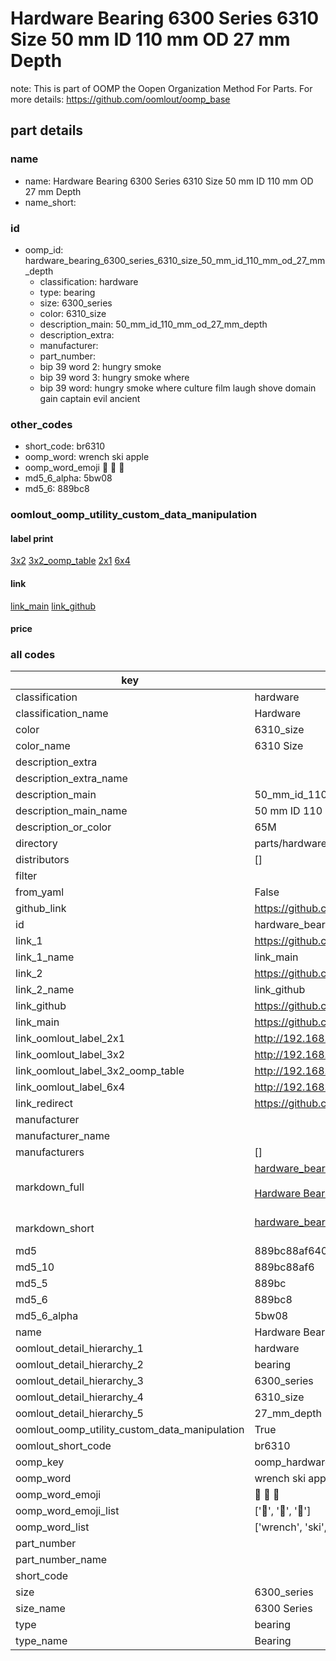 # Hardware Bearing 6300 Series 6310 Size 50 mm ID 110 mm OD 27 mm Depth  

note: This is part of OOMP the Oopen Organization Method For Parts. For more details: https://github.com/oomlout/oomp_base

##  part details
  







### name
* name: Hardware Bearing 6300 Series 6310 Size 50 mm ID 110 mm OD 27 mm Depth
* name_short: 
### id
* oomp_id: hardware_bearing_6300_series_6310_size_50_mm_id_110_mm_od_27_mm_depth
  * classification: hardware
  * type: bearing
  * size: 6300_series
  * color: 6310_size
  * description_main: 50_mm_id_110_mm_od_27_mm_depth
  * description_extra: 
  * manufacturer: 
  * part_number: 
  * bip 39 word 2: hungry smoke
  * bip 39 word 3: hungry smoke where
  * bip 39 word: hungry smoke where culture film laugh shove domain gain captain evil ancient

### other_codes
* short_code: br6310
* oomp_word: wrench ski apple
* oomp_word_emoji :wrench: :ski: :apple:
* md5_6_alpha: 5bw08
* md5_6: 889bc8






### oomlout_oomp_utility_custom_data_manipulation
#### label print
[3x2](http://192.168.1.245:1112/?label=oomp%205bw08)
[3x2_oomp_table](http://192.168.1.108:1112/?label=oomp%205bw08)
[2x1](http://192.168.1.242:1112/?label=oomp%205bw08)
[6x4](http://192.168.1.55:1112/?label=oomp%205bw08)    

#### link

[link_main](https://github.com/oomlout/oomlout_oomp_version_1_messy/tree/main/parts/hardware_bearing_6300_series_6310_size_50_mm_id_110_mm_od_27_mm_depth) [link_github](https://github.com/oomlout/oomlout_oomp_version_1_messy/tree/main/parts/hardware_bearing_6300_series_6310_size_50_mm_id_110_mm_od_27_mm_depth)                             

#### price







### all codes 
| key | value |  
| --- | --- |  
| classification | hardware |  
| classification_name | Hardware |  
| color | 6310_size |  
| color_name | 6310 Size |  
| description_extra |  |  
| description_extra_name |  |  
| description_main | 50_mm_id_110_mm_od_27_mm_depth |  
| description_main_name | 50 mm ID 110 mm OD 27 mm Depth |  
| description_or_color | 65M |  
| directory | parts/hardware_bearing_6300_series_6310_size_50_mm_id_110_mm_od_27_mm_depth |  
| distributors | [] |  
| filter |  |  
| from_yaml | False |  
| github_link | https://github.com/oomlout/oomlout_oomp_part_src/tree/main/parts/hardware_bearing_6300_series_6310_size_50_mm_id_110_mm_od_27_mm_depth |  
| id | hardware_bearing_6300_series_6310_size_50_mm_id_110_mm_od_27_mm_depth |  
| link_1 | https://github.com/oomlout/oomlout_oomp_version_1_messy/tree/main/parts/hardware_bearing_6300_series_6310_size_50_mm_id_110_mm_od_27_mm_depth |  
| link_1_name | link_main |  
| link_2 | https://github.com/oomlout/oomlout_oomp_version_1_messy/tree/main/parts/hardware_bearing_6300_series_6310_size_50_mm_id_110_mm_od_27_mm_depth |  
| link_2_name | link_github |  
| link_github | https://github.com/oomlout/oomlout_oomp_version_1_messy/tree/main/parts/hardware_bearing_6300_series_6310_size_50_mm_id_110_mm_od_27_mm_depth |  
| link_main | https://github.com/oomlout/oomlout_oomp_version_1_messy/tree/main/parts/hardware_bearing_6300_series_6310_size_50_mm_id_110_mm_od_27_mm_depth |  
| link_oomlout_label_2x1 | http://192.168.1.242:1112/?label=oomp%205bw08 |  
| link_oomlout_label_3x2 | http://192.168.1.245:1112/?label=oomp%205bw08 |  
| link_oomlout_label_3x2_oomp_table | http://192.168.1.108:1112/?label=oomp%205bw08 |  
| link_oomlout_label_6x4 | http://192.168.1.55:1112/?label=oomp%205bw08 |  
| link_redirect | https://github.com/oomlout/oomlout_oomp_version_1_messy/tree/main/parts/hardware_bearing_6300_series_6310_size_50_mm_id_110_mm_od_27_mm_depth |  
| manufacturer |  |  
| manufacturer_name |  |  
| manufacturers | [] |  
| markdown_full | [hardware_bearing_6300_series_6310_size_50_mm_id_110_mm_od_27_mm_depth](none)<br>[](none)<br>[Hardware Bearing 6300 Series 6310 Size 50 Mm Id 110 Mm Od 27 Mm Depth](none)<br><br> |  
| markdown_short | [hardware_bearing_6300_series_6310_size_50_mm_id_110_mm_od_27_mm_depth](none)<br><br> |  
| md5 | 889bc88af640f8e1f62b2359f4b3337a |  
| md5_10 | 889bc88af6 |  
| md5_5 | 889bc |  
| md5_6 | 889bc8 |  
| md5_6_alpha | 5bw08 |  
| name | Hardware Bearing 6300 Series 6310 Size 50 mm ID 110 mm OD 27 mm Depth |  
| oomlout_detail_hierarchy_1 | hardware |  
| oomlout_detail_hierarchy_2 | bearing |  
| oomlout_detail_hierarchy_3 | 6300_series |  
| oomlout_detail_hierarchy_4 | 6310_size |  
| oomlout_detail_hierarchy_5 | 27_mm_depth |  
| oomlout_oomp_utility_custom_data_manipulation | True |  
| oomlout_short_code | br6310 |  
| oomp_key | oomp_hardware_bearing_6300_series_6310_size_50_mm_id_110_mm_od_27_mm_depth |  
| oomp_word | wrench ski apple |  
| oomp_word_emoji | :wrench: :ski: :apple: |  
| oomp_word_emoji_list | [':wrench:', ':ski:', ':apple:'] |  
| oomp_word_list | ['wrench', 'ski', 'apple'] |  
| part_number |  |  
| part_number_name |  |  
| short_code |  |  
| size | 6300_series |  
| size_name | 6300 Series |  
| type | bearing |  
| type_name | Bearing |  
